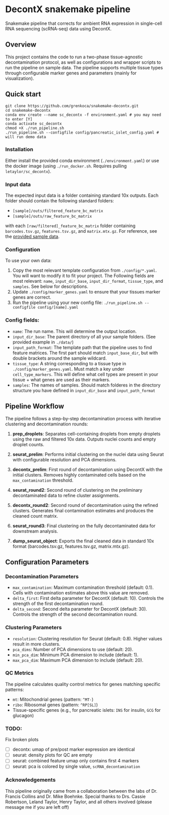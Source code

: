 # DecontX snakemake pipeline

Snakemake pipeline that corrects for ambient RNA expression in single-cell RNA sequencing (scRNA-seq) data using DecontX.

## Overview

This project contains the code to run a two-phase tissue-agnostic decontamination protocol, as well as configurations and wrapper scripts to run the pipeline on sample data. The pipeline supports multiple tissue types through configurable marker genes and parameters (mainly for visualization).

## Quick start
```{bash}
git clone https://github.com/grenkoca/snakemake-decontx.git
cd snakemake-decontx
conda env create --name sc_decontx -f environment.yaml # you may need to enter [Y]
conda activate sc_decontx
chmod +X ./run_pipeline.sh
./run_pipeline.sh --configfile config/pancreatic_islet_config.yaml # will run demo data
```

### Installation 
Either install the provided conda environment (`./environment.yaml`) or use the docker image (using `./run_docker.sh`. Requires pulling `letaylor/sc_decontx`).


### Input data
The expected input data is a folder containing standard 10x outputs. Each folder should contain the following standard folders:
- `[sample]/outs/filtered_feature_bc_matrix`
- `[sample]/outs/raw_feature_bc_matrix`
  
with each `[raw/filtered]_feature_bc_matrix` folder containing `barcodes.tsv.gz`, `features.tsv.gz`, and `matrix.mtx.gz`. For reference, see the [provided sample data](./data/).


### Configuration
To use your own data:
1) Copy the most relevant template configuration from `./config/*.yaml`. You will want to modify it to fit your project. The Following fields are most relevant: `name`, `input_dir_base`, `input_dir_format`, `tissue_type`, and `samples`. See below for descriptions.
2) Update `./config/marker_genes.yaml` to ensure that your tissues marker genes are correct. 
3) Run the pipeline using your new config file: `./run_pipeline.sh --configfile config/[name].yaml`


### Config fields:
- `name`: The run name. This will determine the output location.  
- `input_dir_base`: The parent directory of all your sample folders. (See provided example in `./data/`)
- `input_path_format`: The template path that the pipeline uses to find feature matrices. The first part should match `input_base_dir`, but with double brackets around the sample wildcard.
- `tissue_type`: A string corresponding to a tissue type in `./config/marker_genes.yaml`. Must match a key under `cell_type_markers`. This will define what cell types are present in your tissue + what genes are used as their markers. 
- `samples`: The names of samples. Should match folderes in the directory structure you have defined in `input_dir_base` and `input_path_format`


## Pipeline Workflow

The pipeline follows a step-by-step decontamination process with iterative clustering and decontamination rounds:

1. **prep_droplets**: Separates cell-containing droplets from empty droplets using the raw and filtered 10x data. Outputs nuclei counts and empty droplet counts.

2. **seurat_prelim**: Performs initial clustering on the nuclei data using Seurat with configurable resolution and PCA dimensions.

3. **decontx_prelim**: First round of decontamination using DecontX with the initial clusters. Removes highly contaminated cells based on the `max_contamination` threshold.

4. **seurat_round2**: Second round of clustering on the preliminary decontaminated data to refine cluster assignments.

5. **decontx_round2**: Second round of decontamination using the refined clusters. Generates final contamination estimates and produces the cleaned count matrix.

6. **seurat_round3**: Final clustering on the fully decontaminated data for downstream analysis.

7. **dump_seurat_object**: Exports the final cleaned data in standard 10x format (barcodes.tsv.gz, features.tsv.gz, matrix.mtx.gz).

## Configuration Parameters

### Decontamination Parameters
- `max_contamination`: Maximum contamination threshold (default: 0.1). Cells with contamination estimates above this value are removed.
- `delta_first`: First delta parameter for DecontX (default: 10). Controls the strength of the first decontamination round.
- `delta_second`: Second delta parameter for DecontX (default: 30). Controls the strength of the second decontamination round.

### Clustering Parameters
- `resolution`: Clustering resolution for Seurat (default: 0.8). Higher values result in more clusters.
- `pca_dims`: Number of PCA dimensions to use (default: 20).
- `min_pca_dim`: Minimum PCA dimension to include (default: 1).
- `max_pca_dim`: Maximum PCA dimension to include (default: 20).

### QC Metrics
The pipeline calculates quality control metrics for genes matching specific patterns:
- `mt`: Mitochondrial genes (pattern: `^MT-`)
- `ribo`: Ribosomal genes (pattern: `^RP[SL]`)
- Tissue-specific genes (e.g., for pancreatic islets: `INS` for insulin, `GCG` for glucagon)

### TODO:
Fix broken plots
- [ ] decontx: umap of pre/post marker expression are identical
- [ ] seurat: density plots for QC are empty
- [ ] seurat: combined feature umap only contains first 4 markers
- [ ] seurat: pca is colored by single value, `scRNA_decontamination`    

### Acknowledgements
This pipeline originally came from a collaboration between the labs of Dr. Francis Collins and Dr. Mike Boehnke. Special thanks to Drs. Cassie Robertson, Leland Taylor, Henry Taylor, and all others involved (please message me if you are left off)

